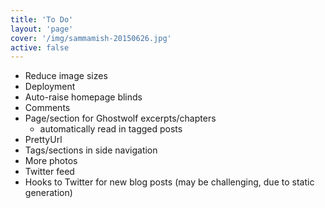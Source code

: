 ```yaml
---
title: 'To Do'
layout: 'page'
cover: '/img/sammamish-20150626.jpg'
active: false
---
```


* Reduce image sizes
* Deployment
* Auto-raise homepage blinds
* Comments
* Page/section for Ghostwolf excerpts/chapters
  * automatically read in tagged posts
* PrettyUrl
* Tags/sections in side navigation
* More photos
* Twitter feed
* Hooks to Twitter for new blog posts (may be challenging, due to static generation)

